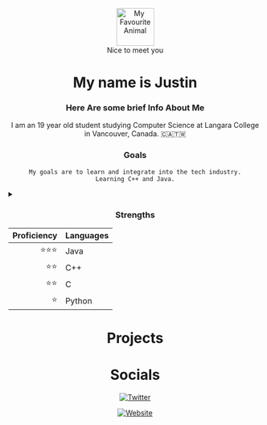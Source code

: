 <!--README START-->
<!--
Create Custom Badges
https://shields.io/badges/static-badge
-->

<a name="readme-top"><a>

<div align="center"><img src='https://i.pinimg.com/564x/7c/3c/f9/7c3cf9799ece6e79850c9f4e1a973fc0.jpg' width='75' alt= "My Favourite Animal"></div>
<div align="center">Nice to meet you

# My name is Justin

### Here Are some brief Info About Me
I am an 19 year old student studying Computer Science at Langara College in Vancouver, Canada.
:canada::taiwan:

### Goals
    My goals are to learn and integrate into the tech industry.
    Learning C++ and Java.
</div>
<details>
  <summary></summary>
  It is not just about the destination but also the journey. Learning is a process, it's not easy, trust in the process.
</details>
<div align="center">
    
### Strengths

| Proficiency | Languages |
|-----:|---------------|
| ⭐️⭐️⭐️ |Java|
|  ⭐️⭐️  |C++|
|  ⭐️⭐️  |C|
|   ⭐️   |Python|
</div>

<div align="center">
    
# Projects
    
# Socials
    
[![Twitter][Twitter-Badge]][Twitter-URL]

[![Website][Website-Badge]][Website-URL]

</div>

<!--Twitter-->
[Twitter-Badge]: https://img.shields.io/badge/-twitter?style=for-the-badge&logo=x&logoColor=black&logoSize=auto&label=%40Jstn_dev&color=grey
[Twitter-URL]: https://x.com/Jstn_dev
<!--Website-->
[Website-Badge]: https://img.shields.io/badge/-website-black?style=for-the-badge&logo=github&colorB=555
[Website-URL]: hamsandwich.tech

<!--
**jstn-swm/jstn-swm** is a ✨ _special_ ✨ repository because its `README.md` (this file) appears on your GitHub profile.

Here are some ideas to get you started:

- 🔭 I’m currently working on ...
- 🌱 I’m currently learning ...
- 👯 I’m looking to collaborate on ...
- 🤔 I’m looking for help with ...
- 💬 Ask me about ...
- 📫 How to reach me: ...
- 😄 Pronouns: ...
- ⚡ Fun fact: ...
-->

